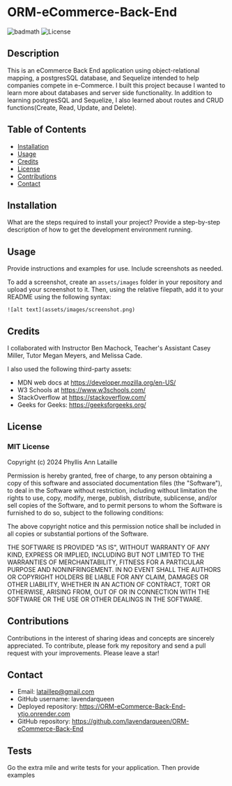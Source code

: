 # ORM-eCommerce-Back-End

![badmath](https://img.shields.io/github/languages/top/lernantino/badmath) ![License](https://img.shields.io/badge/License-MIT-blue.svg)

## Description

This is an eCommerce Back End application using object-relational mapping, a postgresSQL database, and Sequelize intended to help companies compete in e-Commerce. I built this project because I wanted to learn more about databases and server side functionality. In addition to learning postgresSQL and Sequelize, I also learned about routes and CRUD functions(Create, Read, Update, and Delete).

## Table of Contents

- [Installation](#installation)
- [Usage](#usage)
- [Credits](#credits)
- [License](#license)
- [Contributions](#contributions)
- [Contact](#contact)

## Installation

What are the steps required to install your project? Provide a step-by-step description of how to get the development environment running.

## Usage

Provide instructions and examples for use. Include screenshots as needed.

To add a screenshot, create an `assets/images` folder in your repository and upload your screenshot to it. Then, using the relative filepath, add it to your README using the following syntax:

    ![alt text](assets/images/screenshot.png)

## Credits

I collaborated with Instructor Ben Machock, Teacher's Assistant Casey Miller, Tutor Megan Meyers, and Melissa Cade.

I also used the following third-party assets:

- MDN web docs at https://developer.mozilla.org/en-US/
- W3 Schools at https://www.w3schools.com/
- StackOverflow at https://stackoverflow.com/
- Geeks for Geeks: https://geeksforgeeks.org/

## License

### MIT License

Copyright (c) 2024 Phyllis Ann Lataille

Permission is hereby granted, free of charge, to any person obtaining a copy
of this software and associated documentation files (the "Software"), to deal
in the Software without restriction, including without limitation the rights
to use, copy, modify, merge, publish, distribute, sublicense, and/or sell
copies of the Software, and to permit persons to whom the Software is
furnished to do so, subject to the following conditions:

The above copyright notice and this permission notice shall be included in all
copies or substantial portions of the Software.

THE SOFTWARE IS PROVIDED "AS IS", WITHOUT WARRANTY OF ANY KIND, EXPRESS OR
IMPLIED, INCLUDING BUT NOT LIMITED TO THE WARRANTIES OF MERCHANTABILITY,
FITNESS FOR A PARTICULAR PURPOSE AND NONINFRINGEMENT. IN NO EVENT SHALL THE
AUTHORS OR COPYRIGHT HOLDERS BE LIABLE FOR ANY CLAIM, DAMAGES OR OTHER
LIABILITY, WHETHER IN AN ACTION OF CONTRACT, TORT OR OTHERWISE, ARISING FROM,
OUT OF OR IN CONNECTION WITH THE SOFTWARE OR THE USE OR OTHER DEALINGS IN THE
SOFTWARE.

## Contributions

Contributions in the interest of sharing ideas and concepts are sincerely appreciated. To contribute, please fork my repository and send a pull request with your improvements. Please leave a star!

## Contact

- Email: lataillep@gmail.com
- GitHub username: lavendarqueen
- Deployed repository: https://ORM-eCommerce-Back-End-ytjo.onrender.com
- GitHub repository: https://github.com/lavendarqueen/ORM-eCommerce-Back-End

## Tests

Go the extra mile and write tests for your application. Then provide examples

<!-- ## User Story

AS A manager at an internet retail company
I WANT a back end for my e-commerce website that uses the latest technologies
SO THAT my company can compete with other e-commerce companies

## Acceptance Criteria

GIVEN a functional Express.js API
WHEN I add my database name, PostgreSQL username, and PostgreSQL password to an environment variable file
THEN I am able to connect to a database using Sequelize
WHEN I enter schema and seed commands
THEN a development database is created and is seeded with test data
WHEN I enter the command to invoke the application
THEN my server is started and the Sequelize models are synced to the PostgreSQL database
WHEN I open API GET routes in Insomnia Core for categories, products, or tags
THEN the data for each of these routes is displayed in a formatted JSON
WHEN I test API POST, PUT, and DELETE routes in Insomnia Core
THEN I am able to successfully create, update, and delete data in my database -->
